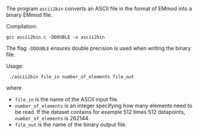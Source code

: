 The program `ascii2bin` converts an ASCII file in the format of EMmod into a binary EMmod file.

Compilation:

```
gcc ascii2bin.c -DDOUBLE -o ascii2bin
```

The flag `-DDOUBLE` ensures double precision is used when writing the binary file. 

Usage:

```
 ./ascii2bin file_in number_of_elements file_out
```

where
- `file_in` is the name of the ASCII input file.
- `number_of_elements` is an integer specifying how many elements need to be read. If the dataset contains for example 512 times 512 datapoints, `number_of_elements` is 262144.
- `file_out` is the name of the binary output file.
